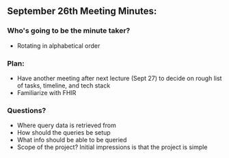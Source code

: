 September 26th Meeting Minutes:
-
### Who's going to be the minute taker?
- Rotating in alphabetical order

### Plan:
- Have another meeting after next lecture (Sept 27) to decide on rough list of tasks, timeline, and tech stack
- Familiarize with FHIR

### Questions?
- Where query data is retrieved from
- How should the queries be setup
- What info should be able to be queried
- Scope of the project? Initial impressions is that the project is simple
